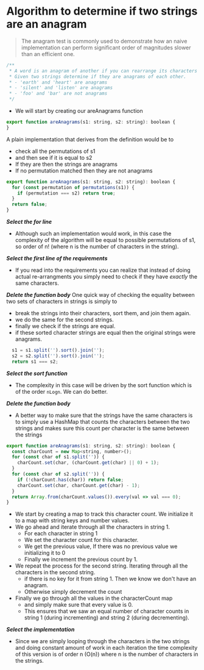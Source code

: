 # Algorithm to determine if two strings are an anagram
> The anagram test is commonly used to demonstrate how an naive implementation can perform significant order of magnitudes slower than an efficient one.

```js
/**
 * A word is an anagram of another if you can rearrange its characters to produce the second word.
 * Given two strings determine if they are anagrams of each other.
 * - 'earth' and 'heart' are anagrams
 * - 'silent' and 'listen' are anagrams
 * - 'foo' and 'bar' are not anagrams
 */
```

* We will start by creating our areAnagrams function

```js
export function areAnagrams(s1: string, s2: string): boolean {
}
```
A plain implementation that derives from the definition would be to
* check all the permutations of s1
* and then see if it is equal to s2
* If they are then the strings are anagrams
* If no permutation matched then they are not anagrams

```js
export function areAnagrams(s1: string, s2: string): boolean {
  for (const permutation of permutations(s1)) {
    if (permutation === s2) return true;
  }
  return false;
}
```
***Select the for line***
* Although such an implementation would work, in this case the complexity of the algorithm will be equal to possible permutations of s1, so order of n! (where n is the number of characters in the string).

***Select the first line of the requirements***
* If you read into the requirements you can realize that instead of doing actual re-arrangments you simply need to check if they have *exactly* the same characters.

***Delete the function body***
One quick way of checking the equality between two sets of characters in strings is simply to
* break the strings into their characters, sort them, and join them again.
* we do the same for the second strings.
* finally we check if the strings are equal.
* if these sorted character strings are equal then the original strings were anagrams.

```js
  s1 = s1.split('').sort().join('');
  s2 = s2.split('').sort().join('');
  return s1 === s2;
```

***Select the sort function***
* The complexity in this case will be driven by the sort function which is of the order `nLogn`. We can do better.

***Delete the function body***
* A better way to make sure that the strings have the same characters is to simply use a HashMap that counts the characters between the two strings and makes sure this count per character is the same between the strings

```js
export function areAnagrams(s1: string, s2: string): boolean {
  const charCount = new Map<string, number>();
  for (const char of s1.split('')) {
    charCount.set(char, (charCount.get(char) || 0) + 1);
  }
  for (const char of s2.split('')) {
    if (!charCount.has(char)) return false;
    charCount.set(char, charCount.get(char) - 1);
  }
  return Array.from(charCount.values()).every(val => val === 0);
}
```
* We start by creating a map to track this character count. We initialize it to a map with string keys and number values.
* We go ahead and iterate through all the characters in string 1.
  * For each character in string 1
  * We set the character count for this character.
  * We get the previous value, If there was no previous value we initializing it to 0
  * Finally we increment the previous count by 1.
* We repeat the process for the second string. Iterating through all the characters in the second string.
  * if there is no key for it from string 1. Then we know we don't have an anagram.
  * Otherwise simply decrement the count
* Finally we go through all the values in the characterCount map
  * and simply make sure that every value is 0.
  * This ensures that we saw an equal number of character counts in string 1 (during incrementing) and string 2 (during decrementing).

***Select the implementation***
* Since we are simply looping through the characters in the two strings and doing constant amount of work in each iteration the time complexity of this version is of order n (O(n)) where n is the number of characters in the strings.
